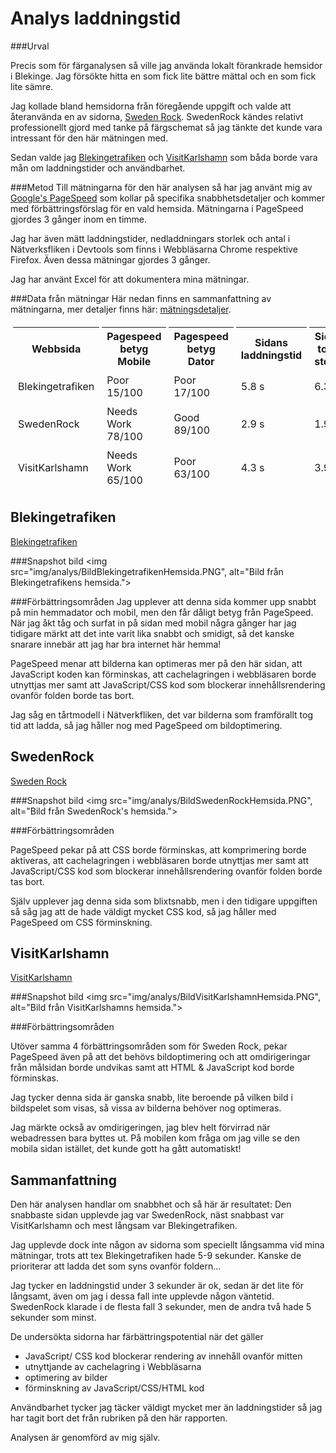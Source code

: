 Analys laddningstid
=======

###Urval

Precis som för färganalysen så ville jag använda lokalt förankrade hemsidor i Blekinge.
Jag försökte hitta en som fick lite bättre mättal och en som fick lite sämre.

Jag kollade bland hemsidorna från föregående uppgift och valde att återanvända en av sidorna, [Sweden Rock](http://www.swedenrock.com/).
SwedenRock kändes relativt professionellt gjord med tanke på färgschemat så jag tänkte det kunde vara intressant för den här mätningen med.

Sedan valde jag [Blekingetrafiken](www.blekingetrafiken.se) och [VisitKarlshamn](www.visitKarlshamn.se) som båda borde vara mån om laddningstider och användbarhet.

###Metod
Till mätningarna för den här analysen så har jag använt mig av [Google's PageSpeed](https://developers.google.com/speed/pagespeed/insights/) som kollar på specifika snabbhetsdetaljer och kommer med förbättringsförslag för en vald hemsida.
Mätningarna i PageSpeed gjordes 3 gånger inom en timme.

Jag har även mätt laddningstider, nedladdningars storlek och antal i Nätverksfliken i Devtools som finns i Webbläsarna Chrome respektive Firefox. Även dessa mätningar gjordes 3 gånger.

Jag har använt Excel för att dokumentera mina mätningar.

###Data från mätningar
Här nedan finns en sammanfattning av mätningarna, mer detaljer finns här: [mätningsdetaljer](../../data/Laddningstider.xls).

<table style="border-spacing: 4px; border-collapse: separate">
    <tr>
        <th>Webbsida</th>
        <th>Pagespeed betyg Mobile</th>
        <th>Pagespeed betyg Dator</th>
        <th>Sidans laddningstid</th>
        <th>Sidans totala storlek</th>
        <th>Antal resurser</th>
    </tr>
    <tr>
        <td>Blekingetrafiken</td>
        <td>Poor 15/100</td>
        <td>Poor 17/100</td>
        <td>5.8 s</td>
        <td>6.3 MB</td>
        <td>64 st</td>
    </tr>
    <tr>
        <td>SwedenRock</td>
        <td>Needs Work 78/100</td>
        <td>Good 89/100</td>
        <td>2.9 s</td>
        <td>1.9 MB</td>
        <td>65 st</td>
    </tr>
    <tr>
        <td>VisitKarlshamn</td>
        <td>Needs Work 65/100</td>
        <td>Poor 63/100</td>
        <td>4.3 s</td>
        <td>3.9 MB</td>
        <td>68 st</td>
    </tr>
</table>


Blekingetrafiken
--------

[Blekingetrafiken](http://www.blekingetrafiken.se)

###Snapshot bild
<img src="img/analys/BildBlekingetrafikenHemsida.PNG", alt="Bild från Blekingetrafikens hemsida.">

###Förbättringsområden
Jag upplever att denna sida kommer upp snabbt på min hemmadator och mobil, men den får dåligt betyg från PageSpeed.
När jag åkt tåg och surfat in på sidan med mobil några gånger har jag tidigare märkt att det inte varit lika snabbt och smidigt, så det kanske snarare innebär att jag har bra internet här hemma!

PageSpeed menar att bilderna kan optimeras mer på den här sidan, att JavaScript koden kan förminskas, att cachelagringen i webbläsaren borde utnyttjas mer samt att JavaScript/CSS kod som blockerar innehållsrendering ovanför folden borde tas bort.

Jag såg en tårtmodell i Nätverkfliken, det var bilderna som framförallt tog tid att ladda, så jag håller nog med PageSpeed om bildoptimering.

SwedenRock
------

[Sweden Rock](http://www.swedenrock.com/)

###Snapshot bild
<img src="img/analys/BildSwedenRockHemsida.PNG", alt="Bild från SwedenRock's hemsida.">

###Förbättringsområden

PageSpeed pekar på att CSS borde förminskas, att komprimering borde aktiveras, att cachelagringen i webbläsaren borde utnyttjas mer samt att JavaScript/CSS kod som blockerar innehållsrendering ovanför folden borde tas bort.

Själv upplever jag denna sida som blixtsnabb, men i den tidigare uppgiften så såg jag att de hade väldigt mycket CSS kod, så jag håller med PageSpeed om CSS förminskning.

VisitKarlshamn
-------

[VisitKarlshamn](http://www.visitKarlshamn.se)

###Snapshot bild
<img src="img/analys/BildVisitKarlshamnHemsida.PNG", alt="Bild från VisitKarlshamns hemsida.">

###Förbättringsområden

Utöver samma 4 förbättringsområden som för Sweden Rock, pekar PageSpeed även på att det behövs bildoptimering och att omdirigeringar från målsidan borde undvikas samt att HTML & JavaScript kod borde förminskas.

Jag tycker denna sida är ganska snabb, lite beroende på vilken bild i bildspelet som visas, så vissa av bilderna behöver nog optimeras.

Jag märkte också av omdirigeringen, jag blev helt förvirrad när webadressen bara byttes ut.
På mobilen kom fråga om jag ville se den mobila sidan istället, det kunde gott ha gått automatiskt!

Sammanfattning
-------------
Den här analysen handlar om snabbhet och så här är resultatet:
Den snabbaste sidan upplevde jag var SwedenRock, näst snabbast var VisitKarlshamn och mest långsam var Blekingetrafiken.

Jag upplevde dock inte någon av sidorna som speciellt långsamma vid mina mätningar, trots att tex Blekingetrafiken hade 5-9 sekunder.
Kanske de prioriterar att ladda det som syns ovanför foldern...

Jag tycker en laddningstid under 3 sekunder är ok, sedan är det lite för långsamt, även om jag i dessa fall inte upplevde någon väntetid.
SwedenRock klarade i de flesta fall 3 sekunder, men de andra två hade 5 sekunder som minst.

De undersökta sidorna har färbättringspotential när det gäller

* JavaScript/ CSS kod blockerar rendering av innehåll ovanför mitten
* utnyttjande av cachelagring i Webbläsarna
* optimering av bilder
* förminskning av JavaScript/CSS/HTML kod

Användbarhet tycker jag täcker väldigt mycket mer än laddningstider så jag har tagit bort det från rubriken på den här rapporten.

Analysen är genomförd av mig själv.
